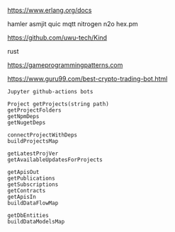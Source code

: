 

https://www.erlang.org/docs

hamler asmjit quic mqtt nitrogen n2o hex.pm

https://github.com/uwu-tech/Kind

rust

https://gameprogrammingpatterns.com

https://www.guru99.com/best-crypto-trading-bot.html

```
Jupyter github-actions bots

Project getProjects(string path)
getProjectFolders
getNpmDeps
getNugetDeps

connectProjectWithDeps
buildProjectsMap

getLatestProjVer
getAvailableUpdatesForProjects

getApisOut
getPublications
getSubscriptions
getContracts
getApisIn
buildDataFlowMap

getDbEntities
buildDataModelsMap
```
